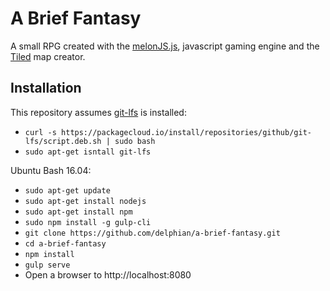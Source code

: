 # A Brief Fantasy
A small RPG created with the [melonJS.js](http://melonjs.org),  javascript gaming engine and the [Tiled](http://mapeditor.org) map creator.

## Installation

This repository assumes [git-lfs](https://github.com/git-lfs/git-lfs) is installed:
 - `curl -s https://packagecloud.io/install/repositories/github/git-lfs/script.deb.sh | sudo bash`
 - `sudo apt-get isntall git-lfs`

Ubuntu Bash 16.04:
 - `sudo apt-get update`
 - `sudo apt-get install nodejs`
 - `sudo apt-get install npm`
 - `sudo npm install -g gulp-cli`
 - `git clone https://github.com/delphian/a-brief-fantasy.git`
 - `cd a-brief-fantasy`
 - `npm install`
 - `gulp serve`
 - Open a browser to http://localhost:8080

